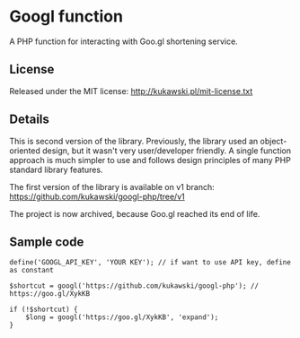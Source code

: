 Googl function
===========
A PHP function for interacting with Goo.gl shortening service.

License
-------
Released under the MIT license:
http://kukawski.pl/mit-license.txt

Details
-------

This is second version of the library. Previously, the library used an object-oriented design, but it wasn't very user/developer friendly. A single function approach is much simpler to use and follows design principles of many PHP standard library features.

The first version of the library is available on v1 branch: https://github.com/kukawski/googl-php/tree/v1

The project is now archived, because Goo.gl reached its end of life.

Sample code
-----------
    define('GOOGL_API_KEY', 'YOUR KEY'); // if want to use API key, define as constant
    
    $shortcut = googl('https://github.com/kukawski/googl-php'); // https://goo.gl/XykKB
    
    if (!$shortcut) {
        $long = googl('https://goo.gl/XykKB', 'expand');
    }

    
